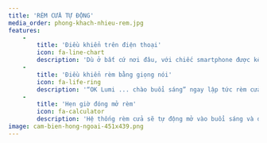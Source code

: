 ```yaml
---
title: 'RÈM CỬA TỰ ĐỘNG'
media_order: phong-khach-nhieu-rem.jpg
features:
    -
        title: 'Điều khiển trên điện thoại'
        icon: fa-line-chart
        description: 'Dù ở bất cứ nơi đâu, với chiếc smartphone được kết nối internet, 3G/4G bạn đều có thể điều khiển, kiểm soát hệ thống rèm trong ngôi nhà.'
    -
        title: 'Điều khiển rèm bằng giọng nói'
        icon: fa-life-ring
        description: '“OK Lumi ... chào buổi sáng” ngay lập tức rèm cửa sẽ tự động mở ra giúp bạn đón ánh ban mai trong lành của buổi sáng hay khi không rảnh tay, bạn chỉ cần “ra lệnh” thiết bị sẽ tuân thủ theo yêu cầu của bạn.'
    -
        title: 'Hẹn giờ đóng mở rèm'
        icon: fa-calculator
        description: 'Hệ thống rèm cửa sẽ tự động mở vào buổi sáng và đóng vào buổi trưa hoặc theo một lịch hoạt động khác do bạn cài đặt trong app Lumi trên điện thoại.'
image: cam-bien-hong-ngoai-451x439.png
---
```


